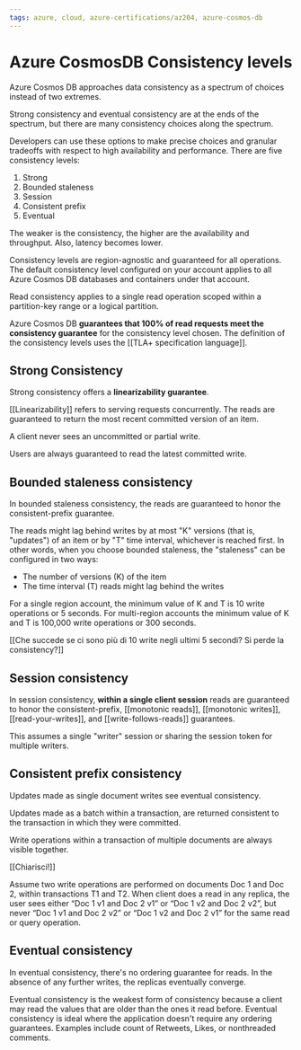```yaml
---
tags: azure, cloud, azure-certifications/az204, azure-cosmos-db
---
```


# Azure CosmosDB Consistency levels

Azure Cosmos DB approaches data consistency as a spectrum of choices instead of two extremes.

Strong consistency and eventual consistency are at the ends of the spectrum, but there are many consistency choices along the spectrum.

Developers can use these options to make precise choices and granular tradeoffs with respect to high availability and performance. There are five consistency levels:

1. Strong
2. Bounded staleness
3. Session
4. Consistent prefix
5. Eventual

The weaker is the consistency, the higher are the availability and throughput. Also, latency becomes lower.

Consistency levels are region-agnostic and guaranteed for all operations. The default consistency level configured on your account applies to all Azure Cosmos DB databases and containers under that account.

Read consistency applies to a single read operation scoped within a partition-key range or a logical partition.

Azure Cosmos DB **guarantees that 100% of read requests meet the consistency guarantee** for the consistency level chosen. The definition of the consistency levels uses the [[TLA+ specification language]].

## Strong Consistency

Strong consistency offers a **linearizability guarantee**.

[[Linearizability]] refers to serving requests concurrently. The reads are guaranteed to return the most recent committed version of an item.

A client never sees an uncommitted or partial write.

Users are always guaranteed to read the latest committed write.

## Bounded staleness consistency

In bounded staleness consistency, the reads are guaranteed to honor the consistent-prefix guarantee.

The reads might lag behind writes by at most "K" versions (that is, "updates") of an item or by "T" time interval, whichever is reached first. In other words, when you choose bounded staleness, the "staleness" can be configured in two ways:

- The number of versions (K) of the item
- The time interval (T) reads might lag behind the writes

For a single region account, the minimum value of K and T is 10 write operations or 5 seconds. For multi-region accounts the minimum value of K and T is 100,000 write operations or 300 seconds.

[[Che succede se ci sono più di 10 write negli ultimi 5 secondi? Si perde la consistency?]]

## Session consistency

In session consistency, **within a single client session** reads are guaranteed to honor the consistent-prefix, [[monotonic reads]], [[monotonic writes]], [[read-your-writes]], and [[write-follows-reads]] guarantees.

This assumes a single "writer" session or sharing the session token for multiple writers.

## Consistent prefix consistency

Updates made as single document writes see eventual consistency.

Updates made as a batch within a transaction, are returned consistent to the transaction in which they were committed.

Write operations within a transaction of multiple documents are always visible together.

[[Chiarisci!]]

Assume two write operations are performed on documents Doc 1 and Doc 2, within transactions T1 and T2. When client does a read in any replica, the user sees either “Doc 1 v1 and Doc 2 v1” or “Doc 1 v2 and Doc 2 v2”, but never “Doc 1 v1 and Doc 2 v2” or “Doc 1 v2 and Doc 2 v1” for the same read or query operation.

## Eventual consistency

In eventual consistency, there's no ordering guarantee for reads. In the absence of any further writes, the replicas eventually converge.

Eventual consistency is the weakest form of consistency because a client may read the values that are older than the ones it read before. Eventual consistency is ideal where the application doesn't require any ordering guarantees. Examples include count of Retweets, Likes, or nonthreaded comments.
